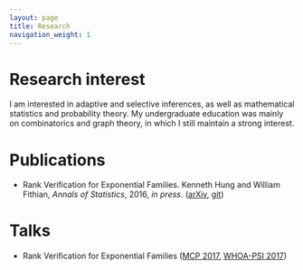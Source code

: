 ```yaml
---
layout: page
title: Research
navigation_weight: 1
---
```

# Research interest

I am interested in adaptive and selective inferences, as well as mathematical statistics and probability theory. My undergraduate education was mainly on combinatorics and graph theory, in which I still maintain a strong interest.

# Publications

- Rank Verification for Exponential Families. Kenneth Hung and William Fithian, *Annals of Statistics*, 2016, *in press*. ([arXiv](http://arxiv.org/abs/1610.03944), [git](https://github.com/kenhungkk/verifying-winner.git))

# Talks

- Rank Verification for Exponential Families ([MCP 2017](http://www.mcp-conference.org/hp/2017/), [WHOA-PSI 2017](http://www.math.wustl.edu/%7Ekuffner/WHOA-PSI-2.html))